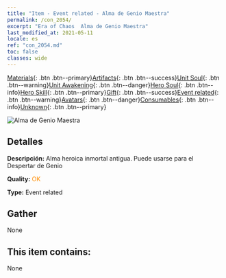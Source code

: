 ```yaml
---
title: "Item - Event related - Alma de Genio Maestra"
permalink: /con_2054/
excerpt: "Era of Chaos  Alma de Genio Maestra"
last_modified_at: 2021-05-11
locale: es
ref: "con_2054.md"
toc: false
classes: wide
---
```

 [Materials](/ItemsES/){: .btn .btn--primary}[Artifacts](/ItemsES/Artifacts/){: .btn .btn--success}[Unit Soul](/ItemsES/UnitSoul/){: .btn .btn--warning}[Unit Awakening](/ItemsES/UnitAwakening/){: .btn .btn--danger}[Hero Soul](/ItemsES/HeroSoul/){: .btn .btn--info}[Hero Skill](/ItemsES/HeroSkill/){: .btn .btn--primary}[Gift](/ItemsES/Gift/){: .btn .btn--success}[Event related](/ItemsES/Events/){: .btn .btn--warning}[Avatars](/ItemsES/Avatars/){: .btn .btn--danger}[Consumables](/ItemsES/Consumables/){: .btn .btn--info}[Unknown](/ItemsES/Unknown/){: .btn .btn--primary}

 ![Alma de Genio Maestra](/images/t/juexing_605.jpg)

## Detalles
 **Descripción:** Alma heroica inmortal antigua. Puede usarse para el Despertar de Genio

 **Quality:** <span style="color: #FF8C00">OK</span>

 **Type:** Event related

## Gather

  None

## This item contains:

  None

